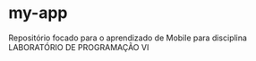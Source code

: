 # my-app
Repositório focado para o aprendizado de Mobile para disciplina LABORATÓRIO DE PROGRAMAÇÃO VI
